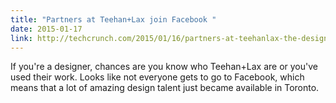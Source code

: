 ```yaml
---
title: "Partners at Teehan+Lax join Facebook "
date: 2015-01-17
link: http://techcrunch.com/2015/01/16/partners-at-teehanlax-the-design-firm-behind-medium-join-facebook/
---
```

 If you're a designer, chances are you know who Teehan+Lax are or you've used their work. Looks like not everyone gets to go to Facebook, which means that a lot of amazing design talent just became available in Toronto.
